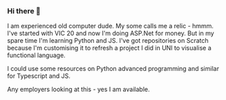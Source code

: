 ### Hi there 👋

I am experienced old computer dude. My some calls me a relic - hmmm.  I've started with VIC 20 and now I'm doing ASP.Net for money. But in my spare time I'm learning Python and JS. I've got repositories on Scratch because I'm customising it to refresh a project I did in UNI to visualise a functional language.

I could use some resources on Python advanced programming and similar for Typescript and JS.

Any employers looking at this - yes I am available.

<!--
**Salik-Rafiq/Salik-Rafiq** is a ✨ _special_ ✨ repository because its `README.md` (this file) appears on your GitHub profile.

Here are some ideas to get you started:

- 🔭 I’m currently working on ...
- 🌱 I’m currently learning ...
- 👯 I’m looking to collaborate on ...
- 🤔 I’m looking for help with ...
- 💬 Ask me about ...
- 📫 How to reach me: ...
- 😄 Pronouns: ...
- ⚡ Fun fact: ...
-->
